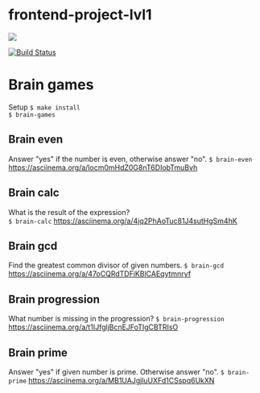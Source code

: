 # frontend-project-lvl1
<a href="https://codeclimate.com/github/Shelga/frontend-project-lvl1/maintainability"><img src="https://api.codeclimate.com/v1/badges/60d357b2652d8cc3040b/maintainability" /></a>

[![Build Status](https://travis-ci.org/Shelga/frontend-project-lvl1.svg?branch=master)](https://travis-ci.org/Shelga/frontend-project-lvl1)

# Brain games



Setup
``` $ make install ```  
``` $ brain-games ```


## Brain even
Answer "yes" if the number is even, otherwise answer "no".
``` $ brain-even ```
https://asciinema.org/a/locm0mHdZ0G8nT6DIobTmuBvh


## Brain calc
What is the result of the expression?  
``` $ brain-calc ```
https://asciinema.org/a/4jq2PhAoTuc81J4sutHgSm4hK


## Brain gcd
Find the greatest common divisor of given numbers.
``` $ brain-gcd ```
https://asciinema.org/a/47oCQRdTDFiKBlCAEqytmnryf


## Brain progression
What number is missing in the progression?
``` $ brain-progression ```
https://asciinema.org/a/t1IJfgljBcnEJFoTIgCBTRIsO


## Brain prime
Answer "yes" if given number is prime. Otherwise answer "no".
``` $ brain-prime ```
 https://asciinema.org/a/MB1UAJgjluUXFd1CSspq6UkXN


